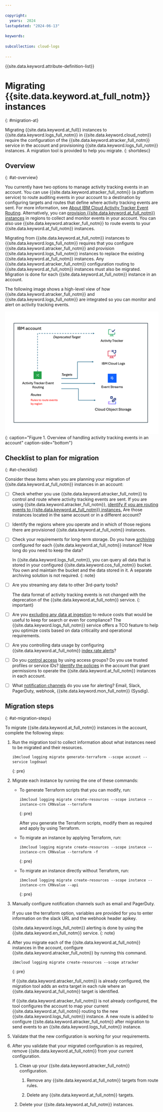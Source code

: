 ```yaml
---

copyright:
  years:  2024
lastupdated: "2024-06-13"

keywords:

subcollection: cloud-logs

---
```


{{site.data.keyword.attribute-definition-list}}



# Migrating {{site.data.keyword.at_full_notm}} instances
{: #migration-at}

Migrating {{site.data.keyword.at_full}} instances to {{site.data.keyword.logs_full_notm}} in {{site.data.keyword.cloud_notm}} require the configuration of the {{site.data.keyword.atracker_full_notm}} service in the account and provisioning {{site.data.keyword.logs_full_notm}} instances. A migration tool is provided to help you migrate.
{: shortdesc}


## Overview
{: #at-overview}

You currently have two options to manage activity tracking events in an account. You can use {{site.data.keyword.atracker_full_notm}} (a platform service) to route auditing events in your account to a destination by configuring targets and routes that define where activity tracking events are sent. For more information, see [About IBM Cloud Activity Tracker Event Routing](/docs/atracker?topic=atracker-about). Alternatively, you can [provision {{site.data.keyword.at_full_notm}} instances](/docs/activity-tracker?topic=activity-tracker-provision) in regions to collect and monitor events in your account. You can also use {{site.data.keyword.atracker_full_notm}} to route events to your {{site.data.keyword.at_full_notm}} instances.

Migrating from {{site.data.keyword.at_full_notm}} instances to {{site.data.keyword.logs_full_notm}} requires that you configure {{site.data.keyword.atracker_full_notm}} and provision {{site.data.keyword.logs_full_notm}} instances to replace the existing {{site.data.keyword.at_full_notm}} instances. Any {{site.data.keyword.atracker_full_notm}} configuration routing to {{site.data.keyword.at_full_notm}} instances must also be migrated. Migration is done for each {{site.data.keyword.at_full_notm}} instance in an account.

The following image shows a high-level view of how {{site.data.keyword.atracker_full_notm}} and {{site.data.keyword.logs_full_notm}} are integrated so you can monitor and alert on activity tracking events.

![Account overview of handling activity tracking events.](/images/migration-at-1.png "Account overview of handling activity tracking events."){: caption="Figure 1. Overview of handling activity tracking events in an account" caption-side="bottom"}

## Checklist to plan for migration
{: #at-checklist}

Consider these items when you are planning your migration of {{site.data.keyword.at_full_notm}} instances in an account:

- [ ] Check whether you use {{site.data.keyword.atracker_full_notm}} to control and route where activity tracking events are sent. If you are using {{site.data.keyword.atracker_full_notm}}, [identify if you are routing events to {{site.data.keyword.at_full_notm}} instances.](/docs/atracker-cli-plugin?topic=atracker-cli-plugin-atracker-v2-cli#target-list-v2-cli-cos) Are those instances located in the same account or in a different account?

- [ ] Identify the regions where you operate and in which of those regions there are provisioned {{site.data.keyword.at_full_notm}} instances.

- [ ] Check your requirements for long-term storage. Do you have [archiving](/docs/activity-tracker?topic=activity-tracker-manage_events#manage_events_archive) configured for each {{site.data.keyword.at_full_notm}} instance? How long do you need to keep the data?

    In {{site.data.keyword.logs_full_notm}}, you can query all data that is stored in your configured {{site.data.keyword.cos_full_notm}} bucket. You own and maintain the bucket and the data stored in it. A separate archiving solution is not required.
    {: note}

- [ ] Are you streaming any data to other 3rd-party tools?

    The data format of activity tracking events is not changed with the deprecation of the {{site.data.keyword.at_full_notm}} service.
    {: important}

- [ ] Are you [excluding any data at ingestion](/docs/activity-tracker?topic=activity-tracker-exclusion_rules) to reduce costs that would be useful to keep for search or even for compliance? The {{site.data.keyword.logs_full_notm}} service offers a TCO feature to help you optimize costs based on data criticality and operational requirements.

- [ ] Are you controlling data usage by configuring {{site.data.keyword.at_full_notm}} [index rate alerts](/docs/activity-tracker?topic=activity-tracker-control_usage_index_rate&interface=ui)?

- [ ] Do you [control access](/docs/activity-tracker?topic=activity-tracker-iam) by using access groups? Do you use trusted profiles or service IDs? [Identify the policies](/docs/activity-tracker?topic=activity-tracker-iam#iam_accesspolicy) in the account that grant permissions to operate the {{site.data.keyword.at_full_notm}} instances in each account.

- [ ] What [notification channels](/docs/activity-tracker?topic=activity-tracker-channels) do you use for alerting? Email, Slack, PagerDuty, webhook, {{site.data.keyword.mon_full_notm}} (Sysdig).


## Migration steps
{: #at-migration-steps}

To migrate {{site.data.keyword.at_full_notm}} instances in the account, complete the following steps:

1. Run the migration tool to collect information about what instances need to be migrated and their resources.

    ```text
    ibmcloud logging migrate generate-terraform --scope account --service logdnaat
    ```
    {: pre}


2. Migrate each instance by running the one of these commands:

    * To generate Terraform scripts that you can modify, run:

       ```text
       ibmcloud logging migrate create-resources --scope instance --instance-crn CRNvalue --terraform
       ```
       {: pre}

       After you generate the Terraform scripts, modify them as required and apply by using Terraform.

    * To migrate an instance by applying Terraform, run:

       ```text
       ibmcloud logging migrate create-resources --scope instance --instance-crn CRNvalue --terraform -f
       ```
       {: pre}

    * To migrate an instance directly without Terraform, run:

       ```text
       ibmcloud logging migrate create-resources --scope instance --instance-crn CRNvalue --api
       ```
       {: pre}

3. Manually configure notification channels such as email and PagerDuty.

    If you use the terraform option, variables are provided for you to enter information on the slack URL and the webhook header apikey.

    {{site.data.keyword.logs_full_notm}} alerting is done by using the {{site.data.keyword.en_full_notm}} service.
    {: note}

4. After you migrate each of the {{site.data.keyword.at_full_notm}} instances in the account, configure {{site.data.keyword.atracker_full_notm}} by running this command.

    ```text
    ibmcloud logging migrate create-resources --scope atracker
    ```
    {: pre}

    If {{site.data.keyword.atracker_full_notm}} is already configured, the migration tool adds an extra target in each rule where an {{site.data.keyword.at_full_notm}} target is identified.

    If {{site.data.keyword.atracker_full_notm}} is not already configured, the tool configures the account to map your current {{site.data.keyword.at_full_notm}} routing to the new {{site.data.keyword.logs_full_notm}} instance. A new route is added to configure {{site.data.keyword.atracker_full_notm}} after migration to send events to an {{site.data.keyword.logs_full_notm}} instance.

5. Validate that the new configuration is working for your requirements.

6. After you validate that your migrated configuration is as required, remove {{site.data.keyword.at_full_notm}} from your current configuration.

   1. Clean up your {{site.data.keyword.atracker_full_notm}} configuration.

      1. Remove any {{site.data.keyword.at_full_notm}} targets from route rules.

      2. Delete any {{site.data.keyword.at_full_notm}} targets.

   2. Delete your {{site.data.keyword.at_full_notm}} instances.
